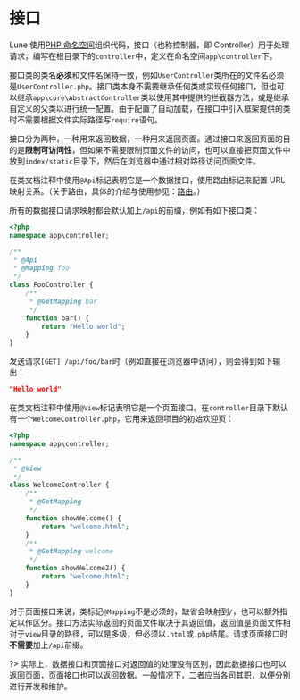 # 接口

Lune 使用[PHP 命名空间](https://www.runoob.com/php/php-namespace.html)组织代码，接口（也称控制器，即 Controller）用于处理请求，编写在根目录下的`controller`中，定义在命名空间`app\controller`下。

接口类的类名**必须**和文件名保持一致，例如`UserController`类所在的文件名必须是`UserController.php`。接口类本身不需要继承任何类或实现任何接口，但也可以继承`app\core\AbstractController`类以使用其中提供的拦截器方法，或是继承自定义的父类以进行统一配置。由于配置了自动加载，在接口中引入框架提供的类时不需要根据文件实际路径写`require`语句。

接口分为两种，一种用来返回数据，一种用来返回页面。通过接口来返回页面的目的是**限制可访问性**，但如果不需要限制页面文件的访问，也可以直接把页面文件中放到`index/static`目录下，然后在浏览器中通过相对路径访问页面文件。

在类文档注释中使用`@Api`标记表明它是一个数据接口，使用路由标记来配置 URL 映射关系。（关于路由，具体的介绍与使用参见：[路由](route#路由)。）

所有的数据接口请求映射都会默认加上`/api`的前缀，例如有如下接口类：

``` php
<?php
namespace app\controller;

/**
 * @Api
 * @Mapping foo
 */
class FooController {
    /**
     * @GetMapping bar
     */
    function bar() {
        return "Hello world";
    }
}

```

发送请求`[GET] /api/foo/bar`时（例如直接在浏览器中访问），则会得到如下输出：

``` json
"Hello world"
```

在类文档注释中使用`@View`标记表明它是一个页面接口。在`controller`目录下默认有一个`WelcomeController.php`，它用来返回项目的初始欢迎页：

``` php
<?php
namespace app\controller;

/**
 * @View
 */
class WelcomeController {
    /**
     * @GetMapping
     */
    function showWelcome() {
        return "welcome.html";
    }
    /**
     * @GetMapping welcome
     */
    function showWelcome2() {
        return "welcome.html";
    }
}

```

对于页面接口来说，类标记`@Mapping`不是必须的，缺省会映射到`/`，也可以额外指定以作区分。接口方法实际返回的页面文件取决于其返回值，返回值是页面文件相对于`view`目录的路径，可以是多级，但必须以`.html`或`.php`结尾。请求页面接口时**不需要**加上`/api`前缀。

?> 实际上，数据接口和页面接口对返回值的处理没有区别，因此数据接口也可以返回页面，页面接口也可以返回数据。一般情况下，二者应当各司其职，以便分别进行开发和维护。
